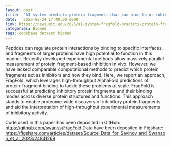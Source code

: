 ```yaml
---
layout: post
title:  "AI system predicts protein fragments that can bind to or inhibit a target"
date:   2025-02-24 17:40:00 0000
link: https://news.mit.edu/2025/ai-system-fragfold-predicts-protein-fragments-0220
categories: Biomed
tags: codebase dataset biomed
---
```


Peptides can regulate protein interactions by binding to specific interfaces, and fragments of larger proteins have high potential to function in this manner. Recently developed experimental methods allow massively parallel measurement of protein fragment-based inhibition in vivo. However, we have lacked comparable computational methods to predict which protein fragments act as inhibitors and how they bind. Here, we report an approach, FragFold, which leverages high-throughput AlphaFold predictions of protein–fragment binding to tackle these problems at scale. FragFold is successful at predicting inhibitory protein fragments and their binding modes across diverse protein structures and functions. This approach stands to enable proteome-wide discovery of inhibitory protein fragments and aid the interpretation of high-throughput experimental measurements of inhibitory activity.

Code used in this paper has been deposited in GitHub: https://github.com/swanss/FragFold
Data have been deposited in Figshare: https://figshare.com/articles/dataset/Source_Data_for_Savinov_and_Swanson_et_al_2023/24841269